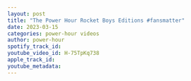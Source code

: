 ```yaml
---
layout: post
title: "The Power Hour Rocket Boys Editions #fansmatter"
date: 2023-03-15
categories: power-hour videos
author: power-hour
spotify_track_id: 
youtube_video_id: H-75TpKq738
apple_track_id: 
youtube_metadata: 
---
```

